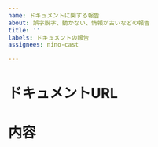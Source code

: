 ```yaml
---
name: ドキュメントに関する報告
about: 誤字脱字、動かない、情報が古いなどの報告
title: ''
labels: ドキュメントの報告
assignees: nino-cast

---
```


# ドキュメントURL



# 内容
